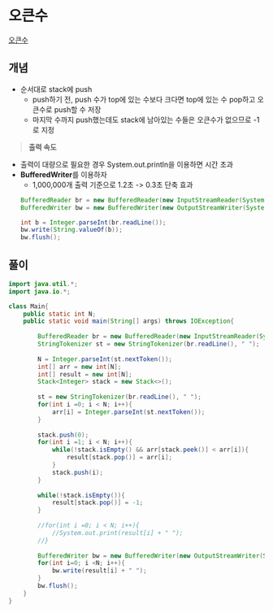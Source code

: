# 오큰수

[오큰수](https://www.acmicpc.net/submit/17298)

## 개념
+ 순서대로 stack에 push
  + push하기 전, push 수가 top에 있는 수보다 크다면 top에 있는 수 pop하고 오큰수로 push할 수 저장 
  + 마지막 수까지 push했는데도 stack에 남아있는 수들은 오큰수가 없으므로 -1로 지정 

>**출력 속도**
+ 출력이 대량으로 필요한 경우 System.out.println을 이용하면 시간 초과 
+ **BufferedWriter**를 이용하자 
  + 1,000,000개 출력 기준으로 1.2초 -> 0.3초 단축 효과 
  ```java
  BufferedReader br = new BufferedReader(new InputStreamReader(System.in));
  BufferedWriter bw = new BufferedWriter(new OutputStreamWriter(System.out));

  int b = Integer.parseInt(br.readLine()); 
  bw.write(String.valueOf(b));
  bw.flush();
  ```
 
## 풀이
```java
import java.util.*;
import java.io.*;

class Main{
    public static int N;
    public static void main(String[] args) throws IOException{
        
        BufferedReader br = new BufferedReader(new InputStreamReader(System.in));
        StringTokenizer st = new StringTokenizer(br.readLine(), " ");
        
        N = Integer.parseInt(st.nextToken());
        int[] arr = new int[N];
        int[] result = new int[N];
        Stack<Integer> stack = new Stack<>();
        
        st = new StringTokenizer(br.readLine(), " ");
        for(int i =0; i < N; i++){
            arr[i] = Integer.parseInt(st.nextToken());
        }
        
        stack.push(0);
        for(int i =1; i < N; i++){
            while(!stack.isEmpty() && arr[stack.peek()] < arr[i]){
                result[stack.pop()] = arr[i];
            }
            stack.push(i);
        }
        
        while(!stack.isEmpty()){
            result[stack.pop()] = -1;
        }
        
        //for(int i =0; i < N; i++){
            //System.out.print(result[i] + " ");
        //}
        
        BufferedWriter bw = new BufferedWriter(new OutputStreamWriter(System.out));
        for(int i=0; i <N; i++){
            bw.write(result[i] + " ");
        }
        bw.flush();
    }
}
```